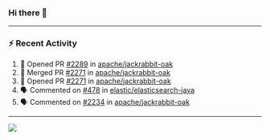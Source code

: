 ### Hi there 👋

---

### :zap: Recent Activity

<!--START_SECTION:activity-->
1. 💪 Opened PR [#2289](https://github.com/apache/jackrabbit-oak/pull/2289) in [apache/jackrabbit-oak](https://github.com/apache/jackrabbit-oak)
2. 🎉 Merged PR [#2271](https://github.com/apache/jackrabbit-oak/pull/2271) in [apache/jackrabbit-oak](https://github.com/apache/jackrabbit-oak)
3. 💪 Opened PR [#2271](https://github.com/apache/jackrabbit-oak/pull/2271) in [apache/jackrabbit-oak](https://github.com/apache/jackrabbit-oak)
4. 🗣 Commented on [#478](https://github.com/elastic/elasticsearch-java/issues/478#issuecomment-2837880315) in [elastic/elasticsearch-java](https://github.com/elastic/elasticsearch-java)
5. 🗣 Commented on [#2234](https://github.com/apache/jackrabbit-oak/pull/2234#issuecomment-2823839355) in [apache/jackrabbit-oak](https://github.com/apache/jackrabbit-oak)
<!--END_SECTION:activity-->

---

<!--
**fabriziofortino/fabriziofortino** is a ✨ _special_ ✨ repository because its `README.md` (this file) appears on your GitHub profile.

Here are some ideas to get you started:

- 🔭 I’m currently working on ...
- 🌱 I’m currently learning ...
- 👯 I’m looking to collaborate on ...
- 🤔 I’m looking for help with ...
- 💬 Ask me about ...
- 📫 How to reach me: ...
- 😄 Pronouns: ...
- ⚡ Fun fact: ...
-->
![](https://komarev.com/ghpvc/?username=fabriziofortino)
